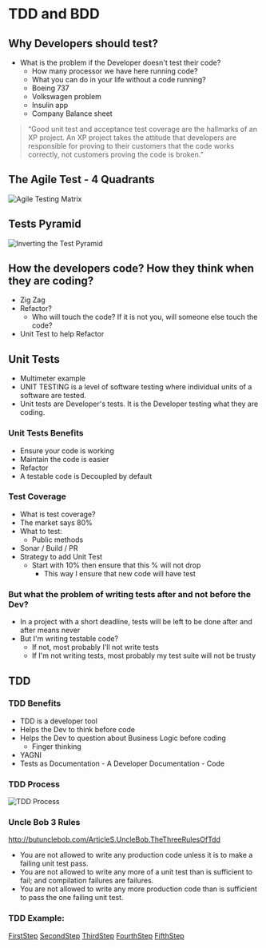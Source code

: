 # TDD and BDD

## Why Developers should test?
  - What is the problem if the Developer doesn't test their code?
    - How many processor we have here running code?
    - What you can do in your life without a code running?
    - Boeing 737
    - Volkswagen problem
    - Insulin app
    - Company Balance sheet

> “Good unit test and acceptance test coverage are the hallmarks of an XP  project.
An XP project takes the attitude that developers are responsible for proving to their customers that the code works correctly, not customers proving the code is
broken.”

## The Agile Test - 4 Quadrants

![Agile Testing Matrix](https://www.scaledagileframework.com/wp-content/uploads/2018/09/Agile-Testing_F01_web.png)

## Tests Pyramid
![Inverting the Test Pyramid](http://www.adapttransformation.com/wp-content/uploads/flip.jpg)

## How the developers code? How they think when they are coding?
  - Zig Zag
  - Refactor?
    - Who will touch the code? If it is not you, will someone else touch the code?
  - Unit Test to help Refactor

## Unit Tests
  - Multimeter example
  - UNIT TESTING is a level of software testing where individual units of a software are tested.
  - Unit tests are Developer's tests. It is the Developer testing what they are coding.

### Unit Tests Benefits
  - Ensure your code is working
  - Maintain the code is easier
  - Refactor
  - A testable code is Decoupled by default

### Test Coverage
  - What is test coverage?
  - The market says 80%
  - What to test:
    - Public methods
  - Sonar / Build / PR
  - Strategy to add Unit Test
    - Start with 10% then ensure that this % will not drop
      - This way I ensure that new code will have test

### But what the problem of writing tests after and not before the Dev?
  - In a project with a short deadline, tests will be left to be done after and after means never
  - But I'm writing testable code?
    - If not, most probably I'll not write tests
    - If I'm not writing tests, most probably my test suite will not be trusty

## TDD

### TDD Benefits
  - TDD is a developer tool
  - Helps the Dev to think before code
  - Helps the Dev to question about Business Logic before coding
    - Finger thinking
  - YAGNI
  - Tests as Documentation - A Developer Documentation - Code

### TDD Process

![TDD Process](https://www.scaledagileframework.com/wp-content/uploads/2018/09/Test-Driven-Development_F01_web-768x684.png)

### Uncle Bob 3 Rules
  http://butunclebob.com/ArticleS.UncleBob.TheThreeRulesOfTdd

  - You are not allowed to write any production code unless it is to make a failing unit test pass.
  - You are not allowed to write any more of a unit test than is sufficient to fail; and compilation failures are failures.
  - You are not allowed to write any more production code than is sufficient to pass the one failing unit test.

### TDD Example:

[FirstStep](https://github.com/lghauth/tdd-example/blob/FirstStep/README.md)
[SecondStep](https://github.com/lghauth/tdd-example/blob/SecondStep/README.md)
[ThirdStep](https://github.com/lghauth/tdd-example/blob/ThirdStep/README.md)
[FourthStep](https://github.com/lghauth/tdd-example/blob/FourthStep/README.md)
[FifthStep](https://github.com/lghauth/tdd-example/blob/FifthStep/README.md)
